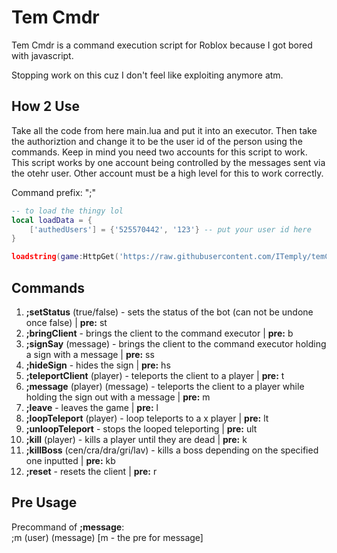 <h1>Tem Cmdr</h1>

Tem Cmdr is a command execution script for Roblox because I got bored with javascript.

Stopping work on this cuz I don't feel like exploiting anymore atm.

<h2>How 2 Use</h2>

Take all the code from here main.lua and put it into an executor. Then take the authoriztion and change it to be the user id of the person using the commands. Keep in mind you need two accounts for this script to work. This script works by one account being controlled by the messages sent via the otehr user. Other account must be a high level for this to work correctly. 

Command prefix: ";"

```lua
-- to load the thingy lol
local loadData = {
    ['authedUsers'] = {'525570442', '123'} -- put your user id here
}

loadstring(game:HttpGet('https://raw.githubusercontent.com/ITemply/temCmdr/main/main.lua'))(loadData)
```

<h2>Commands</h2>

1. <b>;setStatus</b> (true/false) - sets the status of the bot (can not be undone once false) | <b>pre:</b> st
2. <b>;bringClient</b> - brings the client to the command executor | <b>pre:</b> b
3. <b>;signSay</b> (message) - brings the client to the command executor holding a sign with a message | <b>pre:</b> ss
4. <b>;hideSign</b> - hides the sign | <b>pre:</b> hs
5. <b>;teleportClient</b> (player) - teleports the client to a player | <b>pre:</b> t
6. <b>;message</b> (player) (message) - teleports the client to a player while holding the sign out with a message | <b>pre:</b> m
7. <b>;leave</b> - leaves the game | <b>pre:</b> l
8. <b>;loopTeleport</b> (player) - loop teleports to a x player | <b>pre:</b> lt
9. <b>;unloopTeleport</b> - stops the looped teleporting | <b>pre:</b> ult
10. <b>;kill</b> (player) - kills a player until they are dead | <b>pre:</b> k
11. <b>;killBoss</b> (cen/cra/dra/gri/lav) - kills a boss depending on the specified one inputted | <b>pre:</b> kb
12. <b>;reset</b> - resets the client | <b>pre:</b> r

<h2>Pre Usage</h2>

Precommand of <b>;message</b>:
<br>
;m (user) (message) [m - the pre for message]
